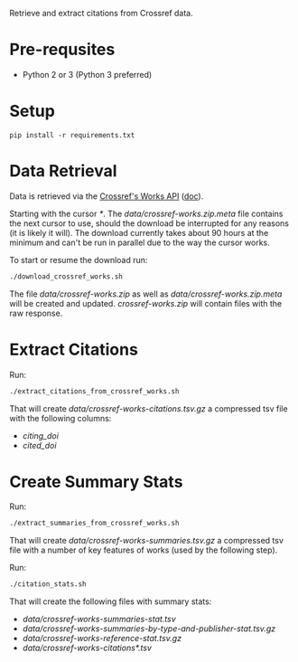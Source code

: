 Retrieve and extract citations from Crossref data.

# Pre-requsites

* Python 2 or 3 (Python 3 preferred)

# Setup

`pip install -r requirements.txt`

# Data Retrieval

Data is retrieved via the [Crossref's Works API](https://api.crossref.org/works) ([doc](https://github.com/CrossRef/rest-api-doc)).

Starting with the cursor _*_. The _data/crossref-works.zip.meta_ file contains the next cursor to use, should the download be interrupted for any reasons (it is likely it will). The download currently takes about 90 hours at the minimum and can't be run in parallel due to the way the cursor works.

To start or resume the download run:

```bash
./download_crossref_works.sh
```

The file _data/crossref-works.zip_ as well as _data/crossref-works.zip.meta_ will be created and updated. _crossref-works.zip_ will contain files with the raw response.

# Extract Citations

Run:

```bash
./extract_citations_from_crossref_works.sh
```

That will create _data/crossref-works-citations.tsv.gz_ a compressed tsv file with the following columns:

* _citing_doi_
* _cited_doi_

# Create Summary Stats

Run:

```bash
./extract_summaries_from_crossref_works.sh
```

That will create _data/crossref-works-summaries.tsv.gz_ a compressed tsv file with a number of key features of works (used by the following step).

Run:

```bash
./citation_stats.sh
```

That will create the following files with summary stats:
* _data/crossref-works-summaries-stat.tsv_
* _data/crossref-works-summaries-by-type-and-publisher-stat.tsv.gz_
* _data/crossref-works-reference-stat.tsv.gz_
* _data/crossref-works-citations*.tsv_
